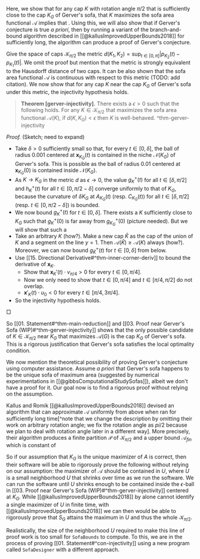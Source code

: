 Here, we show that for any cap $K$ with rotation angle $\pi/2$ that is sufficiently close to the cap $K_G$ of Gerver's sofa, that $K$ maximizes the sofa area functional $\mathcal{A}$ implies that . Using this, we will also show that if Gerver's conjecture is true _a priori_, then by running a variant of the branch-and-bound algorithm described in [[@kallusImprovedUpperBounds2018]] for sufficiently long, the algorithm can produce a proof of Gerver's conjecture.

Give the space of caps $\mathcal{K}_{\pi/2}$ the metric $d(K_1, K_2) = \sup_{t \in [0, \pi]} \left| p_{K_2}(t) - p_{K_1}(t) \right|$. We omit the proof but mention that the metric is strongly equivalent to the Hausdorff distance of two caps. It can be also shown that the sofa area functional $\mathcal{A}$ is continuous with respect to this metric (TODO: add citation). We now show that for any cap $K$ near the cap $K_G$ of Gerver's sofa under this metric, the injectivity hypothesis holds.

> __Theorem [gerver-injectivity].__ There exists a $\epsilon>0$ such that the following holds. For any $K \in \mathcal{K}_{\pi/2}$ that maximizes the sofa area functional $\mathcal{A}(K)$, if $d(K, K_G) < \epsilon$ then $K$ is well-behaved. ^thm-gerver-injectivity

_Proof._ (Sketch; need to expand)

- Take $\delta > 0$ sufficiently small so that, for every $t \in [0, \delta]$, the ball of radius 0.001 centered at $\mathbf{x}_{K_G}(t)$ is contained in the niche $\mathcal{N}(K_G)$ of Gerver's sofa. This is possible as the ball of radius 0.01 centered at $\mathbf{x}_{K_G}(0)$ is contained inside $\mathcal{N}(K_G)$.
- As $K \to K_G$ in the metric $d$ as $\epsilon \to 0$, the value $g^+_K(t)$ for all $t \in [\delta, \pi/2]$ and $h^+_K(t)$ for all $t \in [0, \pi/2 - \delta]$ converge uniformly to that of $K_G$, because the curvature of $\delta K_G$ at $A_{K_G}(t)$ (resp. $C_{K_G}(t)$) for all $t \in [\delta, \pi/2]$ (resp. $t \in [0, \pi/2 - \delta]$) is bounded.
- We now bound $g_K^+(t)$ for $t \in [0, \delta]$. There exists a $K$ sufficiently close to $K_G$ such that $g_K^+(0)$ is far away from $g_{K_G}^+(0)$ (picture needed). But we will show that such a 
- Take an arbitrary $K$ (how?). Make a new cap $\hat{K}$ as the cap of the union of $K$ and a segment on the line $y=1$. Then $\mathcal{A}(\hat{K}) \geq \mathcal{A}(K)$ always (how?). Moreover, we can now bound $g_{\hat{K}}^+(t)$ for $t \in [0, \delta]$ from below.
- Use [[15. Directional Derivative#^thm-inner-corner-deriv]] to bound the derivative of $\mathbf{x}_K$.
	- Show that $\mathbf{x}_K'(t) \cdot v_{\pi/4} > 0$ for every $t \in [0, \pi/4]$.
	- Now we only need to show that $t \in [0, \pi/4]$ and $t \in [\pi/4, \pi/2]$ do not overlap.
	- $\mathbf{x}'_K(t) \cdot u_0 < 0$ for every $t \in [\pi/4, 3\pi/4]$.
- So the injectivity hypothesis holds.

□

So [[01. Statement#^thm-main-reduction]] and [[03. Proof near Gerver's Sofa (WIP)#^thm-gerver-injectivity]] shows that the only possible candidate of $K \in \mathcal{K}_{\pi/2}$ near $K_G$ that maximizes $\mathcal{A}(G)$ is the cap $K_G$ of Gerver's sofa. This is a rigorous justification that Gerver's sofa satisfies the local optimality condition.

We now mention the theoretical possibility of proving Gerver's conjecture using computer assistance. Assume _a priori_ that Gerver's sofa happens to be the unique sofa of maximum area (suggested by numerical experimentations in [[@gibbsComputationalStudySofas]]), albeit we don't have a proof for it. Our goal now is to find a rigorous proof without relying on the assumption. 

Kallus and Romik [[@kallusImprovedUpperBounds2018]] devised an algorithm that can approximate $\mathcal{A}$ uniformly from above when ran for sufficiently long time[^note that we change the description by omitting their work on arbitrary rotation angle; we fix the rotation angle as $pi/2$ because we plan to deal with rotation angle later in a different way]. More precisely, their algorithm produces a finite partition $\mathcal{P}$ of $\mathcal{K}_{\pi/2}$ and a upper bound $\mathcal{A}_{fin}$ which is constant of 

So if our assumption that $K_G$ is the unique maximizer of $A$ is correct, then their software will be able to rigorously prove the following without relying on our assumption: the maximizer of $\mathcal{A}$ should be contained in $U$, where $U$ is a small neighborhood $U$ that shrinks over time as we run the software. We can run the software until $U$ shrinks enough to be contained inside the $\epsilon$-ball in [[03. Proof near Gerver's Sofa (WIP)#^thm-gerver-injectivity]] centered at $K_G$. While [[@kallusImprovedUpperBounds2018]] by alone cannot identify a single maximizer of $U$ in finite time, with [[@kallusImprovedUpperBounds2018]] we can then would be able to rigorously prove that $S_G$ attains the maximum in $U$ and thus the whole $\mathcal{K}_{\pi/2}$.

Realistically, the size of the neighborhood $U$ required to make this line of proof work is too small for `SofaBounds` to compute. To this, we are in the process of proving [[01. Statement#^con-injectivity]] using a new program called `SofaDesigner` with a different approach. 